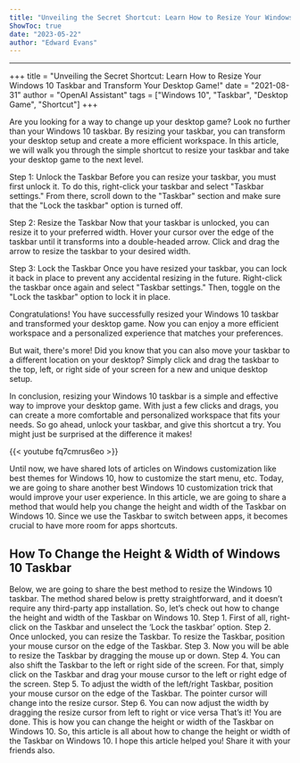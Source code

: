 ```yaml
---
title: "Unveiling the Secret Shortcut: Learn How to Resize Your Windows 10 Taskbar and Transform Your Desktop Game!"
ShowToc: true 
date: "2023-05-22"
author: "Edward Evans"
---
```

*****
+++ 
title = "Unveiling the Secret Shortcut: Learn How to Resize Your Windows 10 Taskbar and Transform Your Desktop Game!"
date = "2021-08-31"
author = "OpenAI Assistant"
tags = ["Windows 10", "Taskbar", "Desktop Game", "Shortcut"]
+++

Are you looking for a way to change up your desktop game? Look no further than your Windows 10 taskbar. By resizing your taskbar, you can transform your desktop setup and create a more efficient workspace. In this article, we will walk you through the simple shortcut to resize your taskbar and take your desktop game to the next level.

Step 1: Unlock the Taskbar
Before you can resize your taskbar, you must first unlock it. To do this, right-click your taskbar and select "Taskbar settings." From there, scroll down to the "Taskbar" section and make sure that the "Lock the taskbar" option is turned off.

Step 2: Resize the Taskbar
Now that your taskbar is unlocked, you can resize it to your preferred width. Hover your cursor over the edge of the taskbar until it transforms into a double-headed arrow. Click and drag the arrow to resize the taskbar to your desired width.

Step 3: Lock the Taskbar
Once you have resized your taskbar, you can lock it back in place to prevent any accidental resizing in the future. Right-click the taskbar once again and select "Taskbar settings." Then, toggle on the "Lock the taskbar" option to lock it in place.

Congratulations! You have successfully resized your Windows 10 taskbar and transformed your desktop game. Now you can enjoy a more efficient workspace and a personalized experience that matches your preferences.

But wait, there's more! Did you know that you can also move your taskbar to a different location on your desktop? Simply click and drag the taskbar to the top, left, or right side of your screen for a new and unique desktop setup.

In conclusion, resizing your Windows 10 taskbar is a simple and effective way to improve your desktop game. With just a few clicks and drags, you can create a more comfortable and personalized workspace that fits your needs. So go ahead, unlock your taskbar, and give this shortcut a try. You might just be surprised at the difference it makes!

{{< youtube fq7cmrus6eo >}} 



Until now, we have shared lots of articles on Windows customization like best themes for Windows 10, how to customize the start menu, etc. Today, we are going to share another best Windows 10 customization trick that would improve your user experience.
In this article, we are going to share a method that would help you change the height and width of the Taskbar on Windows 10. Since we use the Taskbar to switch between apps, it becomes crucial to have more room for apps shortcuts.

 
## How To Change the Height & Width of Windows 10 Taskbar


Below, we are going to share the best method to resize the Windows 10 taskbar. The method shared below is pretty straightforward, and it doesn’t require any third-party app installation. So, let’s check out how to change the height and width of the Taskbar on Windows 10.
Step 1. First of all, right-click on the Taskbar and unselect the ‘Lock the taskbar’ option.
Step 2. Once unlocked, you can resize the Taskbar. To resize the Taskbar, position your mouse cursor on the edge of the Taskbar.
Step 3. Now you will be able to resize the Taskbar by dragging the mouse up or down.
Step 4. You can also shift the Taskbar to the left or right side of the screen. For that, simply click on the Taskbar and drag your mouse cursor to the left or right edge of the screen.
Step 5. To adjust the width of the left/right Taskbar, position your mouse cursor on the edge of the Taskbar. The pointer cursor will change into the resize cursor.
Step 6. You can now adjust the width by dragging the resize cursor from left to right or vice versa
That’s it! You are done. This is how you can change the height or width of the Taskbar on Windows 10.
So, this article is all about how to change the height or width of the Taskbar on Windows 10. I hope this article helped you! Share it with your friends also.




